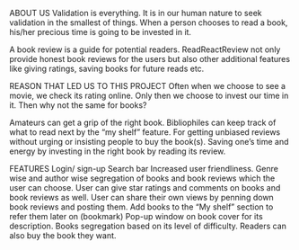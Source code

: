 ABOUT US
Validation is everything.
It is in our human nature to seek validation in the smallest of things.
When a person chooses to read a book, his/her precious time is going to be invested in it.



A book review is a guide for potential readers.
ReadReactReview not only provide honest book reviews for the users but also other additional features like giving ratings, saving books for future reads etc.



REASON THAT LED US TO THIS PROJECT
Often when we choose to see a movie, we check its rating online. Only then we choose to invest our time in it. Then why not the same for books?

Amateurs can get a grip of the right book.
Bibliophiles can keep track of what to read next by the “my shelf” feature.
For getting unbiased reviews without urging or insisting people to buy the book(s).
Saving one’s time and energy by investing in the right book by reading its review.

FEATURES
Login/ sign-up
Search bar
Increased user friendliness.
Genre wise and author wise segregation of books and book reviews which the user can choose.
User can give star ratings and comments on books and book reviews as well.
User can share their own views by penning down book reviews and posting them.
Add books to the “My shelf” section to refer them later on (bookmark)
Pop-up window on book cover for its description.
Books segregation based on its level of difficulty.
Readers can also buy the book they want.
